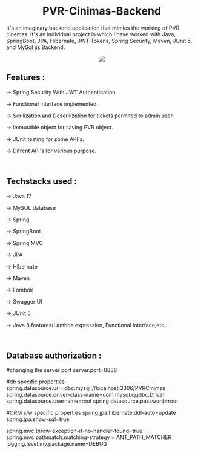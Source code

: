 <h1 align="center">PVR-Cinimas-Backend</h1>
<p>It's an imaginary backend application that mimics the working of PVR cinemas. It's an individual project in which I have worked with Java, SpringBoot, JPA, Hibernate, JWT Tokens, Spring Security, Maven, JUnit 5, and MySql as Backend.</p>
<p  align="center"><image src="https://media.tenor.com/UW05sKVRbDkAAAAC/minions.gif"/></p>
<h2>Features : </h2>
<p>-> Spring Security With JWT Authentication.</p>
<p>-> Functional Interface implemented.</p>
<p>-> Serilization and Deserilization for tickets permited to admin user.</p>
<p>-> Immutable object for saving PVR object.</p>
<p>-> JUnit testing for some API's.</p>
<p>-> Difrent API's for various purpose.</p>
</br>
<h2>Techstacks used : </h2>
<p>-> Java 17</p>
<p>-> MySQL database</p>
<p>-> Spring</p>
<p>-> SpringBoot</p>
<p>-> Spring MVC</p>
<p>-> JPA</p>
<p>-> Hibernate</p>
<p>-> Maven</p>
<p>-> Lombok</p>
<p>-> Swagger UI</p>
<p>-> JUnit 5</p>
<p>-> Java 8 features(Lambda expression, Functional interface,etc...</p>
</br>
<h2>Database authorization : </h2>
<p>
#changing the server port
server.port=8888

#db specific properties
spring.datasource.url=jdbc:mysql://localhost:3306/PVRCinimas
spring.datasource.driver-class-name=com.mysql.cj.jdbc.Driver
spring.datasource.username=root
spring.datasource.password=root

#ORM s/w specific properties
spring.jpa.hibernate.ddl-auto=update
spring.jpa.show-sql=true

spring.mvc.throw-exception-if-no-handler-found=true
spring.mvc.pathmatch.matching-strategy = ANT_PATH_MATCHER
logging.level.my.package.name=DEBUG</p>
